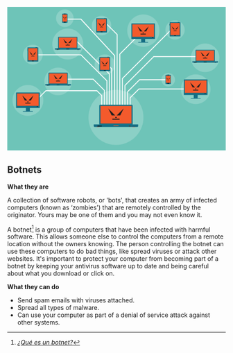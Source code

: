 ![Botnet](../img/botnet.png)

## Botnets

**What they are**

A collection of software robots, or 'bots', that creates an army of infected computers (known as ‘zombies') that are remotely controlled by the originator. Yours may be one of them and you may not even know it.

A botnet[^botnet] is a group of computers that have been infected with harmful software. This allows someone else to control the computers from a remote location without the owners knowing. The person controlling the botnet can use these computers to do bad things, like spread viruses or attack other websites. It's important to protect your computer from becoming part of a botnet by keeping your antivirus software up to date and being careful about what you download or click on.

**What they can do**

- Send spam emails with viruses attached.
- Spread all types of malware.
- Can use your computer as part of a denial of service attack against other systems.

[^botnet]: [*¿Qué es un botnet?*](https://www.kaspersky.es/blog/que-es-un-botnet/755/)
